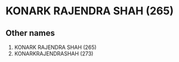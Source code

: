 # KONARK RAJENDRA SHAH (265)

## Other names
1. KONARK RAJENDRA SHAH (265)
1. KONARKRAJENDRASHAH (273)


